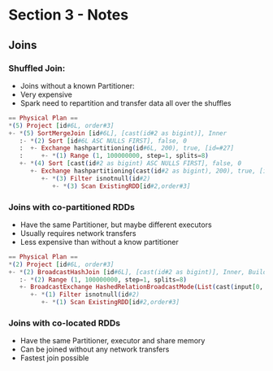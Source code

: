 # Section 3 - Notes

## Joins

### Shuffled Join:

- Joins without a known Partitioner:
- Very expensive
- Spark need to repartition and transfer data all over the shuffles

```elixir
== Physical Plan ==
*(5) Project [id#6L, order#3]
+- *(5) SortMergeJoin [id#6L], [cast(id#2 as bigint)], Inner
   :- *(2) Sort [id#6L ASC NULLS FIRST], false, 0
   :  +- Exchange hashpartitioning(id#6L, 200), true, [id=#27]
   :     +- *(1) Range (1, 100000000, step=1, splits=8)
   +- *(4) Sort [cast(id#2 as bigint) ASC NULLS FIRST], false, 0
      +- Exchange hashpartitioning(cast(id#2 as bigint), 200), true, [id=#33]
         +- *(3) Filter isnotnull(id#2)
            +- *(3) Scan ExistingRDD[id#2,order#3]
```

### Joins with co-partitioned RDDs

- Have the same Partitioner, but maybe different executors
- Usually requires network transfers
- Less expensive than without a know partitioner

```elixir
== Physical Plan ==
*(2) Project [id#6L, order#3]
+- *(2) BroadcastHashJoin [id#6L], [cast(id#2 as bigint)], Inner, BuildRight
   :- *(2) Range (1, 100000000, step=1, splits=8)
   +- BroadcastExchange HashedRelationBroadcastMode(List(cast(input[0, int, false] as bigint))), [id=#64]
      +- *(1) Filter isnotnull(id#2)
         +- *(1) Scan ExistingRDD[id#2,order#3]
```

### Joins with co-located RDDs

- Have the same Partitioner, executor and share memory
- Can be joined without any network transfers
- Fastest join possible

